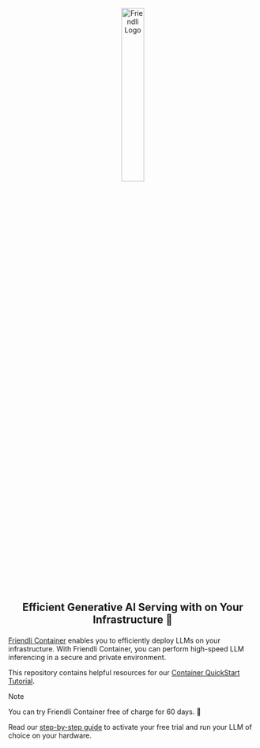 <!---
Copyright (c) 2022-present, FriendliAI Inc. All rights reserved.
-->

<p align="center">
  <picture>
    <source media="(prefers-color-scheme: dark)" srcset="https://docs.friendli.ai/img/logo_dark.svg">
    <source media="(prefers-color-scheme: light)" srcset="https://docs.friendli.ai/img/logo.svg">
    <img width="30%" alt="Friendli Logo" src="https://docs.friendli.ai/img/logo.svg">
  </picture>
</p>

<h2><p align="center">Efficient Generative AI Serving with on Your Infrastructure 🚀</p></h2>

[Friendli Container](https://friendli.ai/products/container/) enables you to efficiently deploy LLMs on your infrastructure.
With Friendli Container, you can perform high-speed LLM inferencing in a secure and private environment.

This repository contains helpful resources for our [Container QuickStart Tutorial](https://docs.friendli.ai/guides/container/quickstart).

> [!NOTE]
> You can try Friendli Container free of charge for 60 days. 🚀
>
> Read our [step-by-step guide](https://docs.friendli.ai/guides/container/quickstart) to activate your free trial and run your LLM of choice on your hardware.

